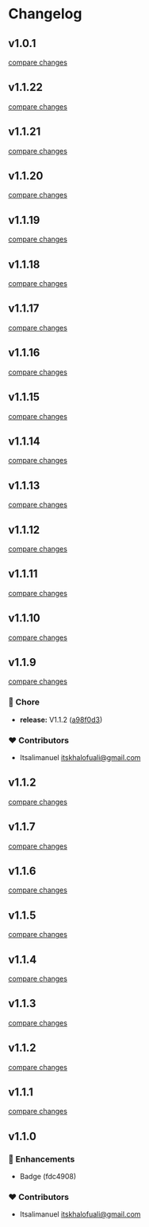 # Changelog


## v1.0.1

[compare changes](https://github.com/itsalimanuel/renux/compare/v1.1.22...v1.0.1)

## v1.1.22

[compare changes](https://github.com/itsalimanuel/renux/compare/v1.1.21...v1.1.22)

## v1.1.21

[compare changes](https://github.com/itsalimanuel/renux/compare/v1.1.20...v1.1.21)

## v1.1.20

[compare changes](https://github.com/itsalimanuel/renux/compare/v1.1.19...v1.1.20)

## v1.1.19

[compare changes](https://github.com/itsalimanuel/renux/compare/v1.1.18...v1.1.19)

## v1.1.18

[compare changes](https://github.com/itsalimanuel/renux/compare/v1.1.17...v1.1.18)

## v1.1.17

[compare changes](https://github.com/itsalimanuel/renux/compare/v1.1.16...v1.1.17)

## v1.1.16

[compare changes](https://github.com/itsalimanuel/renux/compare/v1.1.15...v1.1.16)

## v1.1.15

[compare changes](https://github.com/itsalimanuel/renux/compare/v1.1.14...v1.1.15)

## v1.1.14

[compare changes](https://github.com/itsalimanuel/renux/compare/v1.1.13...v1.1.14)

## v1.1.13

[compare changes](https://github.com/itsalimanuel/renux/compare/v1.1.12...v1.1.13)

## v1.1.12

[compare changes](https://github.com/itsalimanuel/renux/compare/v1.1.11...v1.1.12)

## v1.1.11

[compare changes](https://github.com/itsalimanuel/renux/compare/v1.1.10...v1.1.11)

## v1.1.10

[compare changes](https://github.com/itsalimanuel/renux/compare/v1.1.9...v1.1.10)

## v1.1.9

[compare changes](https://github.com/itsalimanuel/renux/compare/v1.1.7...v1.1.9)


### 🏡 Chore

  - **release:** V1.1.2 ([a98f0d3](https://github.com/itsalimanuel/renux/commit/a98f0d3))

### ❤️  Contributors

- Itsalimanuel <itskhalofuali@gmail.com>

## v1.1.2

[compare changes](https://github.com/itsalimanuel/renux/compare/v1.1.7...v1.1.2)

## v1.1.7

[compare changes](https://github.com/itsalimanuel/renux/compare/v1.1.6...v1.1.7)

## v1.1.6

[compare changes](https://github.com/itsalimanuel/renux/compare/v1.1.5...v1.1.6)

## v1.1.5

[compare changes](https://github.com/itsalimanuel/renux/compare/v1.1.4...v1.1.5)

## v1.1.4

[compare changes](https://github.com/itsalimanuel/renux/compare/v1.1.3...v1.1.4)

## v1.1.3

[compare changes](https://undefined/undefined/compare/v1.1.2...v1.1.3)

## v1.1.2

[compare changes](https://undefined/undefined/compare/v1.1.1...v1.1.2)

## v1.1.1

[compare changes](https://undefined/undefined/compare/v1.1.0...v1.1.1)

## v1.1.0


### 🚀 Enhancements

  - Badge (fdc4908)

### ❤️  Contributors

- Itsalimanuel <itskhalofuali@gmail.com>

